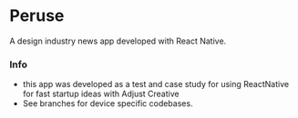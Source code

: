 # Peruse
A design industry news app developed with React Native.

### Info
- this app was developed as a test and case study for using ReactNative for fast startup ideas with Adjust Creative
- See branches for device specific codebases.
